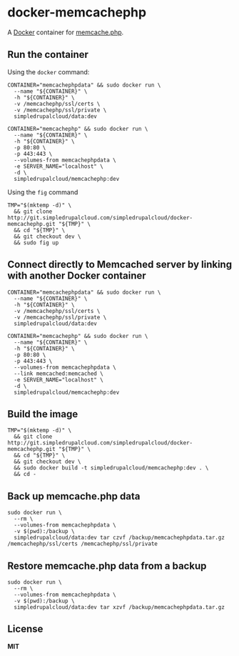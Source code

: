# docker-memcachephp

A [Docker](https://docker.com/) container for [memcache.php](https://github.com/lagged/memcache.php).

## Run the container

Using the `docker` command:

    CONTAINER="memcachephpdata" && sudo docker run \
      --name "${CONTAINER}" \
      -h "${CONTAINER}" \
      -v /memcachephp/ssl/certs \
      -v /memcachephp/ssl/private \
      simpledrupalcloud/data:dev

    CONTAINER="memcachephp" && sudo docker run \
      --name "${CONTAINER}" \
      -h "${CONTAINER}" \
      -p 80:80 \
      -p 443:443 \
      --volumes-from memcachephpdata \
      -e SERVER_NAME="localhost" \
      -d \
      simpledrupalcloud/memcachephp:dev

Using the `fig` command

    TMP="$(mktemp -d)" \
      && git clone http://git.simpledrupalcloud.com/simpledrupalcloud/docker-memcachephp.git "${TMP}" \
      && cd "${TMP}" \
      && git checkout dev \
      && sudo fig up

## Connect directly to Memcached server by linking with another Docker container

    CONTAINER="memcachephpdata" && sudo docker run \
      --name "${CONTAINER}" \
      -h "${CONTAINER}" \
      -v /memcachephp/ssl/certs \
      -v /memcachephp/ssl/private \
      simpledrupalcloud/data:dev

    CONTAINER="memcachephp" && sudo docker run \
      --name "${CONTAINER}" \
      -h "${CONTAINER}" \
      -p 80:80 \
      -p 443:443 \
      --volumes-from memcachephpdata \
      --link memcached:memcached \
      -e SERVER_NAME="localhost" \
      -d \
      simpledrupalcloud/memcachephp:dev

## Build the image

    TMP="$(mktemp -d)" \
      && git clone http://git.simpledrupalcloud.com/simpledrupalcloud/docker-memcachephp.git "${TMP}" \
      && cd "${TMP}" \
      && git checkout dev \
      && sudo docker build -t simpledrupalcloud/memcachephp:dev . \
      && cd -

## Back up memcache.php data

    sudo docker run \
      --rm \
      --volumes-from memcachephpdata \
      -v $(pwd):/backup \
      simpledrupalcloud/data:dev tar czvf /backup/memcachephpdata.tar.gz /memcachephp/ssl/certs /memcachephp/ssl/private

## Restore memcache.php data from a backup

    sudo docker run \
      --rm \
      --volumes-from memcachephpdata \
      -v $(pwd):/backup \
      simpledrupalcloud/data:dev tar xzvf /backup/memcachephpdata.tar.gz

## License

**MIT**
